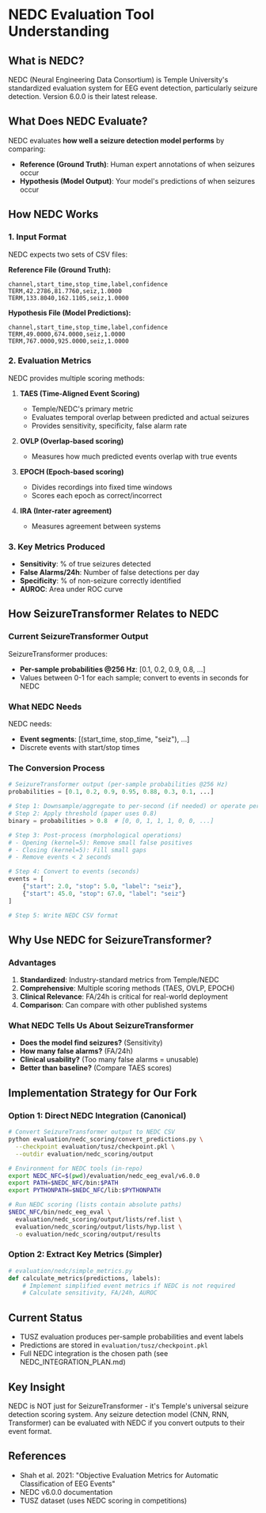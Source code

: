 # NEDC Evaluation Tool Understanding

## What is NEDC?
NEDC (Neural Engineering Data Consortium) is Temple University's standardized evaluation system for EEG event detection, particularly seizure detection. Version 6.0.0 is their latest release.

## What Does NEDC Evaluate?
NEDC evaluates **how well a seizure detection model performs** by comparing:
- **Reference (Ground Truth)**: Human expert annotations of when seizures occur
- **Hypothesis (Model Output)**: Your model's predictions of when seizures occur

## How NEDC Works

### 1. Input Format
NEDC expects two sets of CSV files:

**Reference File (Ground Truth):**
```csv
channel,start_time,stop_time,label,confidence
TERM,42.2786,81.7760,seiz,1.0000
TERM,133.8040,162.1105,seiz,1.0000
```

**Hypothesis File (Model Predictions):**
```csv
channel,start_time,stop_time,label,confidence
TERM,49.0000,674.0000,seiz,1.0000
TERM,767.0000,925.0000,seiz,1.0000
```

### 2. Evaluation Metrics

NEDC provides multiple scoring methods:

1. **TAES (Time-Aligned Event Scoring)**
   - Temple/NEDC's primary metric
   - Evaluates temporal overlap between predicted and actual seizures
   - Provides sensitivity, specificity, false alarm rate

2. **OVLP (Overlap-based scoring)**
   - Measures how much predicted events overlap with true events

3. **EPOCH (Epoch-based scoring)**
   - Divides recordings into fixed time windows
   - Scores each epoch as correct/incorrect

4. **IRA (Inter-rater agreement)**
   - Measures agreement between systems

### 3. Key Metrics Produced
- **Sensitivity**: % of true seizures detected
- **False Alarms/24h**: Number of false detections per day
- **Specificity**: % of non-seizure correctly identified
- **AUROC**: Area under ROC curve

## How SeizureTransformer Relates to NEDC

### Current SeizureTransformer Output
SeizureTransformer produces:
- **Per-sample probabilities @256 Hz**: [0.1, 0.2, 0.9, 0.8, ...]
- Values between 0-1 for each sample; convert to events in seconds for NEDC

### What NEDC Needs
NEDC needs:
- **Event segments**: [(start_time, stop_time, "seiz"), ...]
- Discrete events with start/stop times

### The Conversion Process

```python
# SeizureTransformer output (per-sample probabilities @256 Hz)
probabilities = [0.1, 0.2, 0.9, 0.95, 0.88, 0.3, 0.1, ...]

# Step 1: Downsample/aggregate to per-second (if needed) or operate per-sample
# Step 2: Apply threshold (paper uses 0.8)
binary = probabilities > 0.8  # [0, 0, 1, 1, 1, 0, 0, ...]

# Step 3: Post-process (morphological operations)
# - Opening (kernel=5): Remove small false positives
# - Closing (kernel=5): Fill small gaps
# - Remove events < 2 seconds

# Step 4: Convert to events (seconds)
events = [
    {"start": 2.0, "stop": 5.0, "label": "seiz"},
    {"start": 45.0, "stop": 67.0, "label": "seiz"}
]

# Step 5: Write NEDC CSV format
```

## Why Use NEDC for SeizureTransformer?

### Advantages
1. **Standardized**: Industry-standard metrics from Temple/NEDC
2. **Comprehensive**: Multiple scoring methods (TAES, OVLP, EPOCH)
3. **Clinical Relevance**: FA/24h is critical for real-world deployment
4. **Comparison**: Can compare with other published systems

### What NEDC Tells Us About SeizureTransformer
- **Does the model find seizures?** (Sensitivity)
- **How many false alarms?** (FA/24h)
- **Clinical usability?** (Too many false alarms = unusable)
- **Better than baseline?** (Compare TAES scores)

## Implementation Strategy for Our Fork

### Option 1: Direct NEDC Integration (Canonical)
```bash
# Convert SeizureTransformer output to NEDC CSV
python evaluation/nedc_scoring/convert_predictions.py \
  --checkpoint evaluation/tusz/checkpoint.pkl \
  --outdir evaluation/nedc_scoring/output

# Environment for NEDC tools (in-repo)
export NEDC_NFC=$(pwd)/evaluation/nedc_eeg_eval/v6.0.0
export PATH=$NEDC_NFC/bin:$PATH
export PYTHONPATH=$NEDC_NFC/lib:$PYTHONPATH

# Run NEDC scoring (lists contain absolute paths)
$NEDC_NFC/bin/nedc_eeg_eval \
  evaluation/nedc_scoring/output/lists/ref.list \
  evaluation/nedc_scoring/output/lists/hyp.list \
  -o evaluation/nedc_scoring/output/results
```

### Option 2: Extract Key Metrics (Simpler)
```python
# evaluation/nedc/simple_metrics.py
def calculate_metrics(predictions, labels):
    # Implement simplified event metrics if NEDC is not required
    # Calculate sensitivity, FA/24h, AUROC
```

## Current Status
- TUSZ evaluation produces per-sample probabilities and event labels
- Predictions are stored in `evaluation/tusz/checkpoint.pkl`
- Full NEDC integration is the chosen path (see NEDC_INTEGRATION_PLAN.md)

## Key Insight
NEDC is NOT just for SeizureTransformer - it's Temple's universal seizure detection scoring system. Any seizure detection model (CNN, RNN, Transformer) can be evaluated with NEDC if you convert outputs to their event format.

## References
- Shah et al. 2021: "Objective Evaluation Metrics for Automatic Classification of EEG Events"
- NEDC v6.0.0 documentation
- TUSZ dataset (uses NEDC scoring in competitions)
